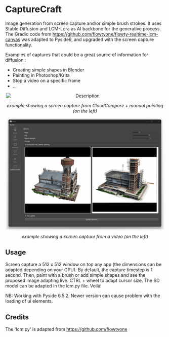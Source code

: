 # CaptureCraft
Image generation from screen capture and/or simple brush strokes. It uses Stable Diffusion and LCM-Lora as AI backbone for the generative process.
The Gradio code from <a>https://github.com/flowtyone/flowty-realtime-lcm-canvas</a> was adapted to Pyside6, and upgraded with the screen capture functionality.

Examples of captures that could be a great source of information for diffusion :
- Creating simple shapes in Blender
- Painting in Photoshop/Krita
- Stop a video on a specific frame
- ...

<div style="text-align: center;">
    <img src="paintlcm_lr3.gif" width="500" alt="Description" style="display: block; margin: 0 auto;">
    <p>
    <i style="display: block; margin-top: 5px;">example showing a screen capture from CloudCompare + manual painting (on the left)</i>
    </p>
</div>


<div style="text-align: center;">
    <img src="paintlcm_lr4.gif" width="500" alt="Description" style="display: block; margin: 0 auto;">
    <p>
    <i style="display: block; margin-top: 5px;">example showing a screen capture from a video (on the left)</i>
    </p>
</div>

## Usage
Screen capture a 512 x 512 window on top any app (the dimensions can be adapted depending on your GPU). By default, the capture timestep is 1 second. Then, paint with a brush or add simple shapes and see the proposed image adapting live.
CTRL + wheel to adapt cursor size. The SD model can be adapted in the lcm.py file.
Voilà!

NB: Working with Pyside 6.5.2. Newer version can cause problem with the loading of ui elements.

## Credits
The 'lcm.py' is adapted from https://github.com/flowtyone


